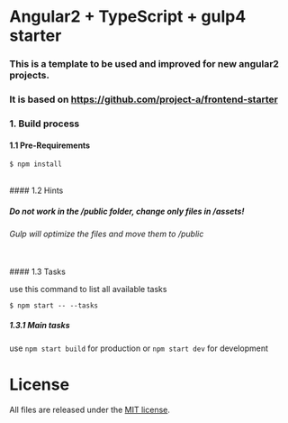 # Angular2 + TypeScript + gulp4 starter

### This is a template to be used and improved for new angular2 projects.
### It is based on https://github.com/project-a/frontend-starter

### 1. Build process

#### 1.1 Pre-Requirements

```
$ npm install
```

<br>
#### 1.2 Hints

##### Do not work in the /public folder, change only files in /assets!
###### Gulp will optimize the files and move them to /public

<br>
#### 1.3 Tasks

use this command to list all available tasks

```
$ npm start -- --tasks
```

##### 1.3.1 Main tasks

use `npm start build` for production or `npm start dev` for development

# License

All files are released under the [MIT license](https://raw.githubusercontent.com/jonathan-reisdorf/angular2-ts-gulp4-starter/master/LICENSE.md).
